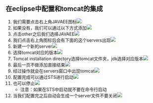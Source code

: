 ## 在eclipse中配置和tomcat的集成 
1. 我们需要点击右上角JAVAEE图标![](../图片资源/在eclipse中配置和tomcat的集成图片资源/P1.png)
2. 如果没有，我们可以通过以下方式添加![](../图片资源/在eclipse中配置和tomcat的集成图片资源/P2.png)
3. 点击other之后我们选择JAVAEE![](../图片资源/在eclipse中配置和tomcat的集成图片资源/P3.png)
4. 我们点击右上角图标后会有下面的这个servers出现![](../图片资源/在eclipse中配置和tomcat的集成图片资源/P4.png)
5. 新建一个新的server![](../图片资源/在eclipse中配置和tomcat的集成图片资源/P5.png)
6. 选择tomcat对应的版本![](../图片资源/在eclipse中配置和tomcat的集成图片资源/P6.png)
7. Tomcat installation directory选择tomcat文件夹，jdk选择对应版本![](../图片资源/在eclipse中配置和tomcat的集成图片资源/P7.png)
8. 最后一页不做添加直接结束![](../图片资源/在eclipse中配置和tomcat的集成图片资源/P8.png)
9. 经过操作就会在servers窗口中出现tomcat![](../图片资源/在eclipse中配置和tomcat的集成图片资源/P9.png)
10. 配置完成可以通过STS进行启动![](../图片资源/在eclipse中配置和tomcat的集成图片资源/P10.png)
11. 也可以停止![](../图片资源/在eclipse中配置和tomcat的集成图片资源/P11.png)
	- 注意：如果在STS中启动就不要在命令行启动
12. 当我们配置完之后自动会生成一个server文件不要关闭![](../图片资源/在eclipse中配置和tomcat的集成图片资源/P12.png)

